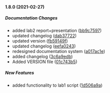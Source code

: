 #### 1.8.0 (2021-02-27)

##### Documentation Changes

*  added lab2 report+presentation ([bb9c7597](https://github.com/Tenelles/Mathmod/commit/bb9c759720d734b959574b6c0664add53782d348))
*  updated changelog ([dab37722](https://github.com/Tenelles/Mathmod/commit/dab377222c4cac04b59295dcb39a7f7520967d2f))
*  updated version ([fb59149f](https://github.com/Tenelles/Mathmod/commit/fb59149fd2aee018b6192d127ee3ebcbf26ef1c9))
*  updated changelog ([eefa0243](https://github.com/Tenelles/Mathmod/commit/eefa02432847ab55e2c48f0792c024278b584bd9))
*  redesigned documentation system ([a017ac1e](https://github.com/Tenelles/Mathmod/commit/a017ac1e528b8513b91e5014d20a8b416996a78c))
*  added changelog ([3c6a9edb](https://github.com/Tenelles/Mathmod/commit/3c6a9edba24376c40c51b50fbd0010d9b1c50f5b))
*  Added VERSION file ([01c743b5](https://github.com/Tenelles/Mathmod/commit/01c743b5b256bd76b63b3f1ac6410d2ff79a9d31))

##### New Features

*  added functionality to lab1 script ([1d506a9a](https://github.com/Tenelles/Mathmod/commit/1d506a9ac2f622cd6314f5d413b5705623411b66))